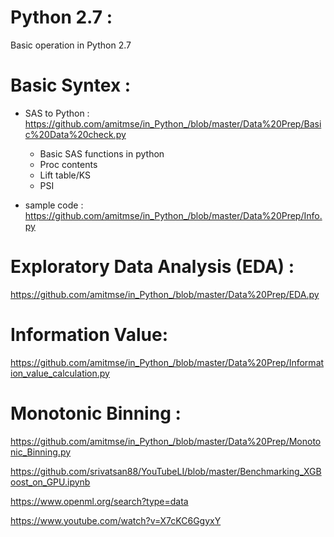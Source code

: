 # Python 2.7 : 

Basic operation in Python 2.7

# Basic Syntex : 

-  SAS to Python : https://github.com/amitmse/in_Python_/blob/master/Data%20Prep/Basic%20Data%20check.py

    - Basic SAS functions in python
    - Proc contents
    - Lift table/KS
    - PSI
    
-  sample code : https://github.com/amitmse/in_Python_/blob/master/Data%20Prep/Info.py


# Exploratory Data Analysis (EDA) :   

https://github.com/amitmse/in_Python_/blob/master/Data%20Prep/EDA.py

# Information Value:

https://github.com/amitmse/in_Python_/blob/master/Data%20Prep/Information_value_calculation.py

# Monotonic Binning : 

https://github.com/amitmse/in_Python_/blob/master/Data%20Prep/Monotonic_Binning.py


https://github.com/srivatsan88/YouTubeLI/blob/master/Benchmarking_XGBoost_on_GPU.ipynb

https://www.openml.org/search?type=data

https://www.youtube.com/watch?v=X7cKC6GgyxY
